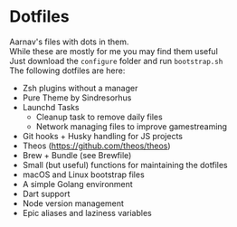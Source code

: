 # Dotfiles
Aarnav's files with dots in them.<br>
While these are mostly for me you may find them useful<br>
Just download the `configure` folder and run `bootstrap.sh`<br>
The following dotfiles are here:
- Zsh plugins without a manager
- Pure Theme by Sindresorhus
- Launchd Tasks
	- Cleanup task to remove daily files
	- Network managing files to improve gamestreaming
- Git hooks + Husky handling for JS projects
- Theos (https://github.com/theos/theos)
- Brew + Bundle (see Brewfile)
- Small (but useful) functions for maintaining the dotfiles
- macOS and Linux bootstrap files
- A simple Golang environment
- Dart support
- Node version management
- Epic aliases and laziness variables
